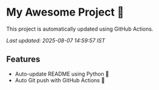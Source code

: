 # My Awesome Project 🚀

This project is automatically updated using GitHub Actions.

_Last updated: 2025-08-07 14:59:57 IST_

## Features
- Auto-update README using Python 🐍
- Auto Git push with GitHub Actions 🤖

